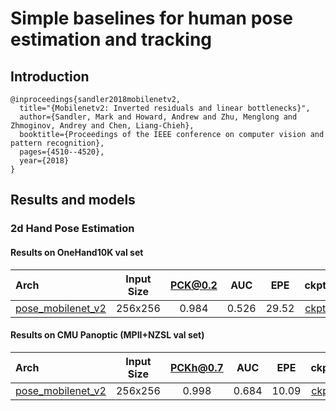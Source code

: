 # Simple baselines for human pose estimation and tracking

## Introduction

```
@inproceedings{sandler2018mobilenetv2,
  title="{Mobilenetv2: Inverted residuals and linear bottlenecks}",
  author={Sandler, Mark and Howard, Andrew and Zhu, Menglong and Zhmoginov, Andrey and Chen, Liang-Chieh},
  booktitle={Proceedings of the IEEE conference on computer vision and pattern recognition},
  pages={4510--4520},
  year={2018}
}
```

## Results and models

### 2d Hand Pose Estimation

#### Results on OneHand10K val set

| Arch  | Input Size | PCK@0.2 |  AUC  |  EPE  | ckpt    | log     |
| :--- | :--------: | :------: | :------: | :------: |:------: |:------: |
| [pose_mobilenet_v2](/configs/hand/mobilenet_v2/onehand10k/mobilenetv2_onehand10k_256x256.py) | 256x256 | 0.984 | 0.526 | 29.52 | [ckpt](https://download.openmmlab.com/mmpose/top_down/mobilenetv2/mobilenetv2_onehand10k_256x256-55d34d7d_20201218.pth) | [log](https://download.openmmlab.com/mmpose/top_down/mobilenetv2/mobilenetv2_onehand10k_256x256_20201218.log.json) |

#### Results on CMU Panoptic (MPII+NZSL val set)

| Arch  | Input Size | PCKh@0.7 |  AUC  |  EPE  | ckpt    | log     |
| :--- | :--------: | :------: | :------: | :------: |:------: |:------: |
| [pose_mobilenet_v2](/configs/hand/mobilenet_v2/panoptic/mobilenetv2_panoptic_256x256.py) | 256x256 | 0.998 | 0.684 | 10.09 | [ckpt](https://download.openmmlab.com/mmpose/top_down/mobilenetv2/mobilenetv2_panoptic_256x256-b9ec9b68_20201218.pth) | [log](https://download.openmmlab.com/mmpose/top_down/mobilenetv2/mobilenetv2_panoptic_256x256_20201218.log.json) |
